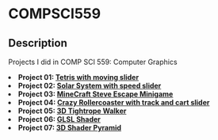 # COMPSCI559

## Description
<p> Projects I did in COMP SCI 559: Computer Graphics
  <li> <b>Project 01: <a href="https://github.com/arunike/CS559/blob/main/Project%2001/Programming%20Assignment%20%231.pdf" target="blank">Tetris with moving slider</a> </b> </li> 
  <li> <b>Project 02: <a href="https://github.com/arunike/CS559/blob/main/Project%2002/Programming%20Assignment%20%232.pdf" target="blank">Solar System with speed slider</a> </b </li>
  <li> <b>Project 03: <a href="https://github.com/arunike/CS559/blob/main/Project%2003/Programming%20Assignment%20%233.pdf" target="blank">MineCraft Steve Escape Minigame</a> </b </li>
  <li> <b>Project 04: <a href="https://github.com/arunike/CS559/blob/main/Project%2004/Programming%20Assignment%20%234.pdf" target="blank">Crazy Rollercoaster with track and cart slider</a> </b </li>
  <li> <b>Project 05: <a href="https://github.com/arunike/CS559/blob/main/Project%2005/Programming%20Assignment%20%235.pdf" target="blank">3D Tightrope Walker</a> </b </li>
  <li> <b>Project 06: <a href="https://github.com/arunike/CS559/blob/main/Project%2006/Programming%20Assignment%20%236.pdf" target="blank">GLSL Shader</a> </b </li>
  <li> <b>Project 07: <a href="https://github.com/arunike/CS559/blob/main/Project%2006/Programming%20Assignment%20%237.pdf" target="blank">3D Shader Pyramid</a> </b </li>
</p>
